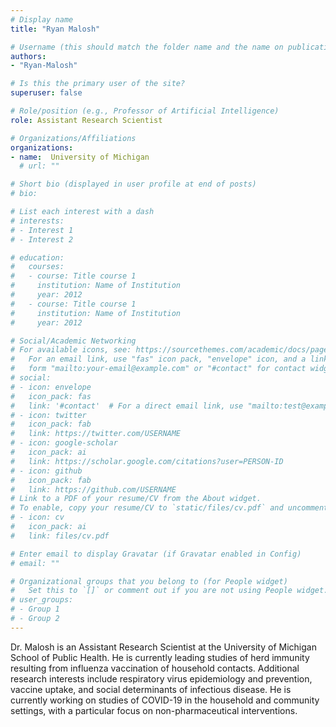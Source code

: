 ```yaml
---
# Display name
title: "Ryan Malosh"

# Username (this should match the folder name and the name on publications)
authors:
- "Ryan-Malosh"

# Is this the primary user of the site?
superuser: false

# Role/position (e.g., Professor of Artificial Intelligence)
role: Assistant Research Scientist

# Organizations/Affiliations
organizations:
- name:  University of Michigan
  # url: ""

# Short bio (displayed in user profile at end of posts)
# bio: 

# List each interest with a dash
# interests:
# - Interest 1
# - Interest 2

# education:
#   courses:
#   - course: Title course 1
#     institution: Name of Institution
#     year: 2012
#   - course: Title course 1
#     institution: Name of Institution
#     year: 2012

# Social/Academic Networking
# For available icons, see: https://sourcethemes.com/academic/docs/page-builder/#icons
#   For an email link, use "fas" icon pack, "envelope" icon, and a link in the
#   form "mailto:your-email@example.com" or "#contact" for contact widget.
# social:
# - icon: envelope
#   icon_pack: fas
#   link: '#contact'  # For a direct email link, use "mailto:test@example.org".
# - icon: twitter
#   icon_pack: fab
#   link: https://twitter.com/USERNAME
# - icon: google-scholar
#   icon_pack: ai
#   link: https://scholar.google.com/citations?user=PERSON-ID
# - icon: github
#   icon_pack: fab
#   link: https://github.com/USERNAME
# Link to a PDF of your resume/CV from the About widget.
# To enable, copy your resume/CV to `static/files/cv.pdf` and uncomment the lines below.
# - icon: cv
#   icon_pack: ai
#   link: files/cv.pdf

# Enter email to display Gravatar (if Gravatar enabled in Config)
# email: ""

# Organizational groups that you belong to (for People widget)
#   Set this to `[]` or comment out if you are not using People widget.
# user_groups:
# - Group 1
# - Group 2
---
```


Dr. Malosh is an Assistant Research Scientist at the University of Michigan School of Public Health. He is currently leading studies of herd immunity resulting from influenza vaccination of household contacts. Additional research interests include respiratory virus epidemiology and prevention, vaccine uptake, and social determinants of infectious disease. He is currently working on studies of COVID-19 in the household and community settings, with a particular focus on non-pharmaceutical interventions.

